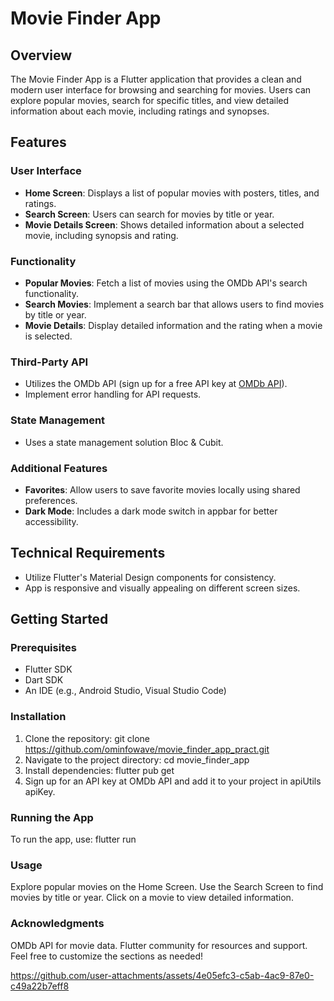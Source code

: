 # Movie Finder App

## Overview

The Movie Finder App is a Flutter application that provides a clean and modern user interface for browsing and searching for movies. Users can explore popular movies, search for specific titles, and view detailed information about each movie, including ratings and synopses.

## Features

### User Interface
- **Home Screen**: Displays a list of popular movies with posters, titles, and ratings.
- **Search Screen**: Users can search for movies by title or year.
- **Movie Details Screen**: Shows detailed information about a selected movie, including synopsis and rating.

### Functionality
- **Popular Movies**: Fetch a list of movies using the OMDb API's search functionality.
- **Search Movies**: Implement a search bar that allows users to find movies by title or year.
- **Movie Details**: Display detailed information and the rating when a movie is selected.

### Third-Party API
- Utilizes the OMDb API (sign up for a free API key at [OMDb API](http://www.omdbapi.com/)).
- Implement error handling for API requests.

### State Management
- Uses a state management solution Bloc & Cubit.

### Additional Features
- **Favorites**: Allow users to save favorite movies locally using shared preferences.
- **Dark Mode**: Includes a dark mode switch in appbar for better accessibility.

## Technical Requirements
- Utilize Flutter's Material Design components for consistency.
- App is responsive and visually appealing on different screen sizes.

## Getting Started

### Prerequisites
- Flutter SDK
- Dart SDK
- An IDE (e.g., Android Studio, Visual Studio Code)

### Installation
1. Clone the repository:
   git clone https://github.com/ominfowave/movie_finder_app_pract.git
2. Navigate to the project directory:
   cd movie_finder_app
3. Install dependencies:
   flutter pub get
4. Sign up for an API key at OMDb API and add it to your project in apiUtils apiKey. 

### Running the App
   To run the app, use:
   flutter run
### Usage
Explore popular movies on the Home Screen.
Use the Search Screen to find movies by title or year.
Click on a movie to view detailed information.

### Acknowledgments
OMDb API for movie data.
Flutter community for resources and support.
   Feel free to customize the sections as needed!



https://github.com/user-attachments/assets/4e05efc3-c5ab-4ac9-87e0-c49a22b7eff8


